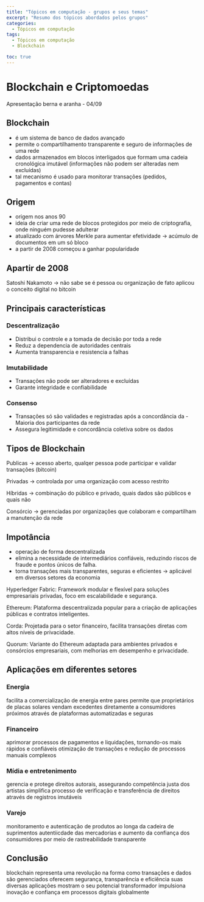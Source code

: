 ```yaml
---
title: "Tópicos em computação - grupos e seus temas"
excerpt: "Resumo dos tópicos abordados pelos grupos"
categories:
  - Tópicos em computação
tags:
  - Tópicos em computação
  - Blockchain

toc: true
---
```


# Blockchain e Criptomoedas

Apresentação berna e aranha - 04/09

## Blockchain

- é um sistema de banco de dados avançado
- permite o compartilhamento transparente e seguro de informações de uma rede
- dados armazenados em blocos interligados que formam uma cadeia cronológica imutável (informações não podem ser alteradas nem excluídas)
- tal mecanismo é usado para monitorar transações (pedidos, pagamentos e contas)

## Origem

- origem nos anos 90
- ideia de criar uma rede de blocos protegidos por meio de criptografia, onde ninguém pudesse adulterar
- atualizado com árvores Merkle para aumentar efetividade -> acúmulo de documentos em um só bloco
- a partir de 2008 começou a ganhar popularidade

## Apartir de 2008

Satoshi Nakamoto -> não sabe se é pessoa ou organização de fato
aplicou o conceito digital no bitcoin

## Principais características

### Descentralização

- Distribui o controle e a tomada de decisão por toda a rede
- Reduz a dependencia de autoridades centrais
- Aumenta transparencia e resistencia a falhas

### Imutabilidade

- Transações não pode ser alteradores e excluídas
- Garante integridade e confiabilidade

### Consenso

- Transações só são validades e registradas após a concordância da - Maioria dos participantes da rede
- Assegura legitimidade e concordância coletiva sobre os dados

## Tipos de Blockchain

Publicas -> acesso aberto, qualqer pessoa pode participar e validar transações (bitcoin)

Privadas -> controlada por uma organização com acesso restrito

Híbridas -> combinação do público e privado, quais dados são públicos e quais não

Consórcio -> gerenciadas por organizações que colaboram e compartilham a manutenção da rede

## Impotância

- operação de forma descentralizada
- elimina a necessidade de intermediários confiáveis, reduzindo riscos de fraude e pontos únicos de falha.
- torna transações mais transparentes, seguras e eficientes -> aplicável em diversos setores da economia

Hyperledger Fabric: Framework modular e flexível para soluções empresariais privadas, foco em escalabilidade e segurança.

Ethereum: Plataforma descentralizada popular para a criação de aplicações públicas e contratos inteligentes.

Corda: Projetada para o setor financeiro, facilita transações diretas com altos níveis de privacidade.

Quorum: Variante do Ethereum adaptada para ambientes privados e consórcios empresariais, com melhorias em desempenho e privacidade.

## Aplicações em diferentes setores

### Energia

facilita a comercialização de energia entre pares
permite que proprietários de placas solares vendam excedentes diretamente a consumidores próximos através de plataformas automatizadas e seguras

### Financeiro

aprimorar processos de pagamentos e liquidações, tornando-os mais rápidos e confiáveis
otimização de transações e redução de processos manuais complexos

### Mídia e entretenimento

gerencia e protege direitos autorais, assegurando competência justa dos artistas
simplifica processo de verificação e transferência de direitos através de registros imutáveis

### Varejo

monitoramento e autenticação de produtos ao longa da cadeira de suprimentos
autentiicdade das mercadorias e aumento da confiança dos consumidores por meio de rastreabilidade transparente

## Conclusão

blockchain representa uma revolução na forma como transações e dados são gerenciados
oferecem segurança, transparência e eficiência
suas diversas aplicações mostram o seu potencial transformador
impulsiona inovação e confiança em processos digitais globalmente